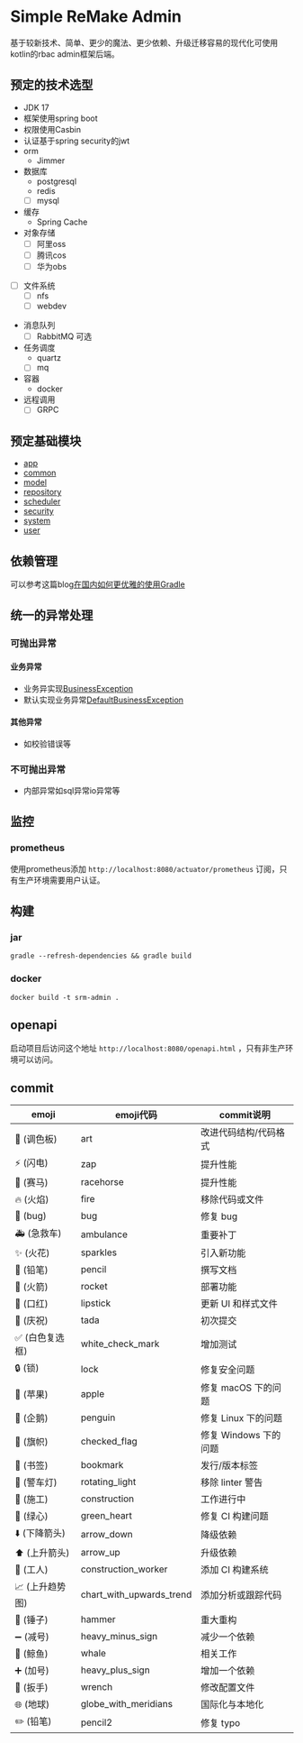 # Simple ReMake Admin

基于较新技术、简单、更少的魔法、更少依赖、升级迁移容易的现代化可使用kotlin的rbac admin框架后端。

## 预定的技术选型

- JDK 17
- 框架使用spring boot
- 权限使用Casbin
- 认证基于spring security的jwt
- orm
    - Jimmer
- 数据库
    - postgresql
    - redis
    - [ ] mysql
- 缓存
    - Spring Cache
- 对象存储
    - [ ] 阿里oss
    - [ ] 腾讯cos
    - [ ] 华为obs
- [ ] 文件系统
    - [ ] nfs
    - [ ] webdev
- 消息队列
    - [ ] RabbitMQ 可选
- 任务调度
    - quartz
    - [ ] mq
- 容器
    - docker
- 远程调用
    - [ ] GRPC

## 预定基础模块

- [app](./app/README.md)
- [common](./common/README.md)
- [model](./model/README.md)
- [repository](./repository/README.md)
- [scheduler](./scheduler/README.md)
- [security](./security/README.md)
- [system](./system/README.md)
- [user](./user/README.md)

## 依赖管理

可以参考这篇blog[在国内如何更优雅的使用Gradle](https://blog.kxxnzstdsw.com/posts/how-to-use-gradle-better/)

## 统一的异常处理

### 可抛出异常

#### 业务异常

- 业务异实现[BusinessException](common/src/main/java/com/sreMake/common/exception/BusinessException.java)
- 默认实现业务异常[DefaultBusinessException](common/src/main/java/com/sreMake/common/exception/business/DefaultBusinessException.java)

#### 其他异常

- 如校验错误等

### 不可抛出异常

- 内部异常如sql异常io异常等

## 监控

### prometheus

使用prometheus添加 `http://localhost:8080/actuator/prometheus` 订阅，只有生产环境需要用户认证。

## 构建

### jar

``` shell
gradle --refresh-dependencies && gradle build
```

### docker

```shell
docker build -t srm-admin .
```

## openapi

启动项目后访问这个地址 `http://localhost:8080/openapi.html` ，只有非生产环境可以访问。

## commit

| emoji      | emoji代码                  | commit说明        |
|------------|--------------------------|-----------------|
| 🎨 (调色板)   | art                      | 改进代码结构/代码格式     |
| ⚡️ (闪电)    | zap                      | 提升性能            |
| 🐎 (赛马)    | racehorse                | 	提升性能           |
| 🔥 (火焰)    | fire                     | 移除代码或文件         |
| 🐛 (bug)   | bug                      | 修复 bug          |
| 🚑 (急救车)   | ambulance                | 	重要补丁           |
| ✨ (火花)     | sparkles                 | 引入新功能           |
| 📝 (铅笔)    | pencil                   | 撰写文档            |
| 🚀 (火箭)    | rocket                   | 部署功能            |
| 💄 (口红)    | lipstick                 | 更新 UI 和样式文件     |
| 🎉 (庆祝)    | tada                     | 初次提交            |
| ✅ (白色复选框)  | white_check_mark         | 增加测试            |
| 🔒 (锁)     | lock                     | 修复安全问题          |
| 🍎 (苹果)    | apple                    | 修复 macOS 下的问题   |
| 🐧 (企鹅)    | penguin                  | 修复 Linux 下的问题   |
| 🏁 (旗帜)    | checked_flag             | 修复 Windows 下的问题 |
| 🔖 (书签)    | bookmark                 | 发行/版本标签         |
| 🚨 (警车灯)   | rotating_light           | 移除 linter 警告    |
| 🚧 (施工)    | construction             | 工作进行中           |
| 💚 (绿心)    | green_heart              | 修复 CI 构建问题      |
| ⬇️ (下降箭头)  | arrow_down               | 降级依赖            |
| ⬆️ (上升箭头)  | arrow_up                 | 升级依赖            |
| 👷 (工人)    | construction_worker      | 添加 CI 构建系统      |
| 📈 (上升趋势图) | chart_with_upwards_trend | 添加分析或跟踪代码       |
| 🔨 (锤子)    | hammer                   | 重大重构            |
| ➖ (减号)     | heavy_minus_sign         | 减少一个依赖          |
| 🐳 (鲸鱼)    | whale                    | 相关工作            |
| ➕ (加号)     | heavy_plus_sign          | 增加一个依赖          |
| 🔧 (扳手)    | wrench                   | 修改配置文件          |
| 🌐 (地球)    | globe_with_meridians     | 国际化与本地化         |
| ✏️ (铅笔)    | pencil2                  | 修复 typo         |
